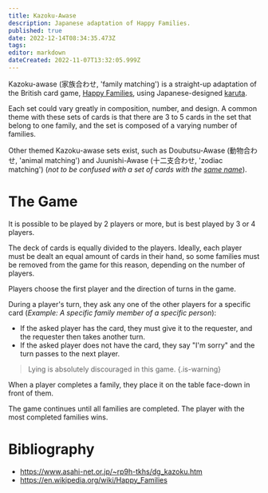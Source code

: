 ```yaml
---
title: Kazoku-Awase
description: Japanese adaptation of Happy Families.
published: true
date: 2022-12-14T08:34:35.473Z
tags: 
editor: markdown
dateCreated: 2022-11-07T13:32:05.999Z
---
```


Kazoku-awase (家族合わせ, 'family matching') is a straight-up adaptation of the British card game, [Happy Families](https://en.wikipedia.org/wiki/Happy_Families), using Japanese-designed [karuta](/en/karuta).

Each set could vary greatly in composition, number, and design. A common theme with these sets of cards is that there are 3 to 5 cards in the set that belong to one family, and the set is composed of a varying number of families.

Other themed Kazoku-awase sets exist, such as Doubutsu-Awase (動物合わせ, 'animal matching') and Juunishi-Awase (十二支合わせ, 'zodiac matching') (*not to be confused with a set of cards with the [same name](/en/junishi-awase)*).

# The Game
It is possible to be played by 2 players or more, but is best played by 3 or 4 players.

The deck of cards is equally divided to the players. Ideally, each player must be dealt an equal amount of cards in their hand, so some families must be removed from the game for this reason, depending on the number of players.

Players choose the first player and the direction of turns in the game.

During a player's turn, they ask any one of the other players for a specific card (*Example: A specific family member of a specific person*):
- If the asked player has the card, they must give it to the requester, and the requester then takes another turn. 
- If the asked player does not have the card, they say "I'm sorry" and the turn passes to the next player.

> Lying is absolutely discouraged in this game.
{.is-warning}

When a player completes a family, they place it on the table face-down in front of them. 

The game continues until all families are completed. The player with the most completed families wins.

# Bibliography
- https://www.asahi-net.or.jp/~rp9h-tkhs/dg_kazoku.htm
- https://en.wikipedia.org/wiki/Happy_Families